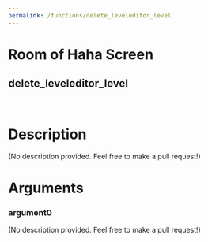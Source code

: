 ```yaml
---
permalink: /functions/delete_leveleditor_level
---
```

# Room of Haha Screen  
## delete_leveleditor_level  
&nbsp;  
# Description  
(No description provided. Feel free to make a pull request!) 
&nbsp;  
# Arguments
### argument0
(No description provided. Feel free to make a pull request!)
&nbsp;  


